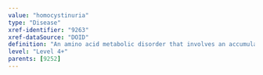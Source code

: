 ```yaml
---
value: "homocystinuria"
type: "Disease"
xref-identifier: "9263"
xref-dataSource: "DOID"
definition: "An amino acid metabolic disorder that involves an accumulation of homocysteine in the serum and an increased excretion of homocysteine in the urine.|Xref MGI."
level: "Level 4+"
parents: [9252]
---
```

